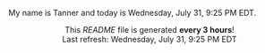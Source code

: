 My name is Tanner and today is Wednesday, July 31, 9:25 PM EDT.

<p align="center">This <i>README</i> file is generated <b>every 3 hours</b>!</br>Last refresh: Wednesday, July 31, 9:25 PM EDT<br /></p>
